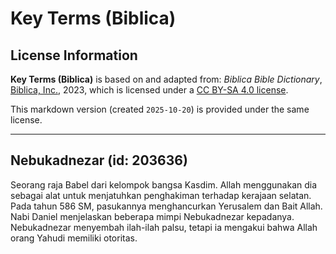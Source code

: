 # Key Terms (Biblica)

## License Information

**Key Terms (Biblica)** is based on and adapted from: _Biblica Bible Dictionary_, [Biblica, Inc.](https://www.biblica.com/), 2023, which is licensed under a [CC BY-SA 4.0 license](https://creativecommons.org/licenses/by-sa/4.0/legalcode.en).

This markdown version (created `2025-10-20`) is provided under the same license.



--------------------------------

## Nebukadnezar (id: 203636)

Seorang raja Babel dari kelompok bangsa Kasdim. Allah menggunakan dia sebagai alat untuk menjatuhkan penghakiman terhadap kerajaan selatan. Pada tahun 586 SM, pasukannya menghancurkan Yerusalem dan Bait Allah. Nabi Daniel menjelaskan beberapa mimpi Nebukadnezar kepadanya. Nebukadnezar menyembah ilah\-ilah palsu, tetapi ia mengakui bahwa Allah orang Yahudi memiliki otoritas.


